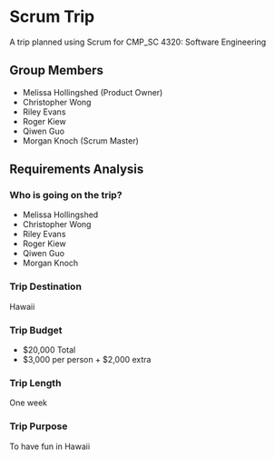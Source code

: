 # Scrum Trip

A trip planned using Scrum for CMP\_SC 4320: Software Engineering

## Group Members

* Melissa Hollingshed (Product Owner)
* Christopher Wong
* Riley Evans
* Roger Kiew
* Qiwen Guo
* Morgan Knoch (Scrum Master)

## Requirements Analysis

### Who is going on the trip?

* Melissa Hollingshed 
* Christopher Wong
* Riley Evans
* Roger Kiew
* Qiwen Guo
* Morgan Knoch

### Trip Destination

Hawaii

### Trip Budget

* $20,000 Total
* $3,000 per person + $2,000 extra

### Trip Length

One week

### Trip Purpose

To have fun in Hawaii
